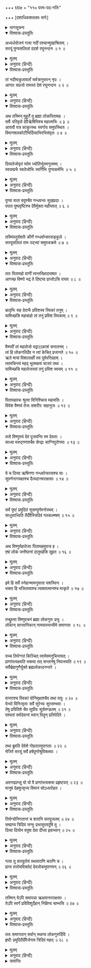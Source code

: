 +++
title = "११० परम-पद-गतिः"

+++
[दशाधिकशततमः सर्गः]



<details><summary>भागसूचना</summary>

110. भाइयोंसहित श्रीरामका विष्णुस्वरूपमें प्रवेश तथा साथ आये हुए सब लोगोंको संतानक-लोककी प्राप्ति
</details>

<details open><summary>विश्वास-प्रस्तुतिः</summary>

अध्यर्धयोजनं गत्वा नदीं पश्चान्मुखाश्रिताम् ।  
सरयूं पुण्यसलिलां ददर्श रघुनन्दनः ॥ १ ॥
</details>

<details><summary>मूलम्</summary>

अध्यर्धयोजनं गत्वा नदीं पश्चान्मुखाश्रिताम् ।  
सरयूं पुण्यसलिलां ददर्श रघुनन्दनः ॥ १ ॥
</details>

<details><summary>अनुवाद (हिन्दी)</summary>

अयोध्यासे डेढ़ योजन दूर जाकर रघुकुलनन्दन भगवान् श्रीरामने पश्चिमाभिमुख हो निकट प्राप्त हुई पुण्यसलिला सरयूका दर्शन किया ॥ १ ॥
</details>

<details open><summary>विश्वास-प्रस्तुतिः</summary>

तां नदीमाकुलावर्तां सर्वत्रानुसरन् नृपः ।  
आगतः सप्रजो रामस्तं देशं रघुनन्दनः ॥ २ ॥
</details>

<details><summary>मूलम्</summary>

तां नदीमाकुलावर्तां सर्वत्रानुसरन् नृपः ।  
आगतः सप्रजो रामस्तं देशं रघुनन्दनः ॥ २ ॥
</details>

<details><summary>अनुवाद (हिन्दी)</summary>

सरयू नदीमें सब ओर भँवरे उठ रही थीं । वहाँ सब ओर घूम-फिरकर रघुनन्दन राजा श्रीराम प्रजाजनोंके साथ एक उत्तम स्थानपर आये ॥ २ ॥
</details>

<details open><summary>विश्वास-प्रस्तुतिः</summary>

अथ तस्मिन् मुहूर्ते तु ब्रह्मा लोकपितामहः ।  
सर्वैः परिवृतो देवैर्ऋषिभिश्च महात्मभिः ॥ ३ ॥  
आययौ यत्र काकुत्स्थः स्वर्गाय समुपस्थितः ।  
विमानशतकोटीभिर्दिव्याभिरभिसंवृतः ॥ ४ ॥
</details>

<details><summary>मूलम्</summary>

अथ तस्मिन् मुहूर्ते तु ब्रह्मा लोकपितामहः ।  
सर्वैः परिवृतो देवैर्ऋषिभिश्च महात्मभिः ॥ ३ ॥  
आययौ यत्र काकुत्स्थः स्वर्गाय समुपस्थितः ।  
विमानशतकोटीभिर्दिव्याभिरभिसंवृतः ॥ ४ ॥
</details>

<details><summary>अनुवाद (हिन्दी)</summary>

उसी समय लोकपितामह ब्रह्माजी सम्पूर्ण देवताओं तथा महात्मा ऋषि-मुनियोंसे घिरे हुए उस स्थानपर आ पहुँचे, जहाँ श्रीरघुनाथजी परमधाम पधारनेके लिये उपस्थित थे । उनके साथ करोड़ों दिव्य विमान शोभा पा रहे थे ॥ ३-४ ॥
</details>

<details open><summary>विश्वास-प्रस्तुतिः</summary>

दिव्यतेजोवृतं व्योम ज्योतिर्भूतमनुत्तमम् ।  
स्वयम्प्रभैः स्वतेजोभिः स्वर्गिभिः पुण्यकर्मभिः ॥ ५ ॥
</details>

<details><summary>मूलम्</summary>

दिव्यतेजोवृतं व्योम ज्योतिर्भूतमनुत्तमम् ।  
स्वयम्प्रभैः स्वतेजोभिः स्वर्गिभिः पुण्यकर्मभिः ॥ ५ ॥
</details>

<details><summary>अनुवाद (हिन्दी)</summary>

सारा आकाशमण्डल दिव्य तेजसे व्याप्त हो अत्यन्त उत्तम ज्योतिर्मय हो रहा था । पुण्यकर्म करनेवाले स्वर्गवासी स्वयं प्रकाशित होनेवाले अपने तेजसे उस स्थानको उद्भासित कर रहे थे ॥ ५ ॥
</details>

<details open><summary>विश्वास-प्रस्तुतिः</summary>

पुण्या वाता ववुश्चैव गन्धवन्तः सुखप्रदाः ।  
पपात पुष्पवृष्टिश्च देवैर्मुक्ता महौघवत् ॥ ६ ॥
</details>

<details><summary>मूलम्</summary>

पुण्या वाता ववुश्चैव गन्धवन्तः सुखप्रदाः ।  
पपात पुष्पवृष्टिश्च देवैर्मुक्ता महौघवत् ॥ ६ ॥
</details>

<details><summary>अनुवाद (हिन्दी)</summary>

परम पवित्र, सुगन्धित एवं सुखदायिनी हवा चलने लगी । देवताओंद्वारा गिराये गये राशि-राशि दिव्य पुष्पोंकी भारी वर्षा होने लगी ॥ ६ ॥
</details>

<details open><summary>विश्वास-प्रस्तुतिः</summary>

तस्मिंस्तूर्यशतैः कीर्णे गन्धर्वाप्सरसङ्कुले ।  
सरयूसलिलं रामः पद‍्भ्यां समुपचक्रमे ॥ ७ ॥
</details>

<details><summary>मूलम्</summary>

तस्मिंस्तूर्यशतैः कीर्णे गन्धर्वाप्सरसङ्कुले ।  
सरयूसलिलं रामः पद‍्भ्यां समुपचक्रमे ॥ ७ ॥
</details>

<details><summary>अनुवाद (हिन्दी)</summary>

उस समय सैकड़ों प्रकारके बाजे बजने लगे और गन्धर्वों तथा अप्सराओंसे वहाँका स्थान भर गया । इतनेमें ही श्रीरामचन्द्रजी सरयूके जलमें प्रवेश करनेके लिये दोनों पैरोंसे आगे बढ़ने लगे ॥ ७ ॥
</details>

<details open><summary>विश्वास-प्रस्तुतिः</summary>

ततः पितामहो वाणीं त्वन्तरिक्षादभाषत ।  
आगच्छ विष्णो भद्रं ते दिष्ट्या प्राप्तोऽसि राघव ॥ ८ ॥
</details>

<details><summary>मूलम्</summary>

ततः पितामहो वाणीं त्वन्तरिक्षादभाषत ।  
आगच्छ विष्णो भद्रं ते दिष्ट्या प्राप्तोऽसि राघव ॥ ८ ॥
</details>

<details><summary>अनुवाद (हिन्दी)</summary>

तब ब्रह्माजी आकाशसे ही बोले—‘श्रीविष्णुस्वरूप रघुनन्दन! आइये, आपका कल्याण हो । हमारा बड़ा सौभाग्य है, जो आप अपने परमधामको पधार रहे हैं ॥ ८ ॥
</details>

<details open><summary>विश्वास-प्रस्तुतिः</summary>

भ्रातृभिः सह देवाभैः प्रविशस्व स्विकां तनुम् ।  
यामिच्छसि महाबाहो तां तनुं प्रविश स्विकाम् ॥ ९ ॥
</details>

<details><summary>मूलम्</summary>

भ्रातृभिः सह देवाभैः प्रविशस्व स्विकां तनुम् ।  
यामिच्छसि महाबाहो तां तनुं प्रविश स्विकाम् ॥ ९ ॥
</details>

<details><summary>अनुवाद (हिन्दी)</summary>

‘महाबाहो! आप देवतुल्य तेजस्वी भाइयोंके साथ अपने स्वरूपभूत लोकमें प्रवेश करें । आप जिस स्वरूपमें प्रवेश करना चाहें, अपने उसी स्वरूपमें प्रवेश करें ॥
</details>

<details open><summary>विश्वास-प्रस्तुतिः</summary>

वैष्णवीं तां महातेजो यद्वाऽऽकाशं सनातनम् ।  
त्वं हि लोकगतिर्देव न त्वां केचित् प्रजानते ॥ १० ॥  
ऋते मायां विशालाक्षीं तव पूर्वपरिग्रहाम् ।  
त्वामचिन्त्यं महद् भूतमक्षयं चाजरं तथा ।  
यामिच्छसि महातेजस्तां तनुं प्रविश स्वयम् ॥ ११ ॥
</details>

<details><summary>मूलम्</summary>

वैष्णवीं तां महातेजो यद्वाऽऽकाशं सनातनम् ।  
त्वं हि लोकगतिर्देव न त्वां केचित् प्रजानते ॥ १० ॥  
ऋते मायां विशालाक्षीं तव पूर्वपरिग्रहाम् ।  
त्वामचिन्त्यं महद् भूतमक्षयं चाजरं तथा ।  
यामिच्छसि महातेजस्तां तनुं प्रविश स्वयम् ॥ ११ ॥
</details>

<details><summary>अनुवाद (हिन्दी)</summary>

‘महातेजस्वी परमेश्वर! आपकी इच्छा हो तो चतुर्भुज विष्णुरूपमें ही प्रवेश करें अथवा अपने सनातन आकाशमय अव्यक्त ब्रह्मरूपमें ही विराजमान हों । देव! आप ही सम्पूर्ण लोकोंके आश्रय हैं । आपकी पुरातन पत्नी योगमाया (ह्लादिनी शक्ति)-स्वरूपा जो विशाललोचना सीतादेवी हैं, उनको छोड़कर दूसरे कोई आपको यथार्थरूपसे नहीं जानते हैं; क्योंकि आप अचिन्त्य, अविनाशी तथा जरा आदि अवस्थाओंसे रहित परब्रह्म हैं, अतः महातेजस्वी राघवेन्द्र! आप जिसमें चाहें, अपने उसी स्वरूपमें प्रवेश करें (प्रतिष्ठित हों)’ ॥ १०-११ ॥
</details>

<details open><summary>विश्वास-प्रस्तुतिः</summary>

पितामहवचः श्रुत्वा विनिश्चित्य महामतिः ।  
विवेश वैष्णवं तेजः सशरीरः सहानुजः ॥ १२ ॥
</details>

<details><summary>मूलम्</summary>

पितामहवचः श्रुत्वा विनिश्चित्य महामतिः ।  
विवेश वैष्णवं तेजः सशरीरः सहानुजः ॥ १२ ॥
</details>

<details><summary>अनुवाद (हिन्दी)</summary>

पितामह ब्रह्माजीकी यह बात सुनकर परम बुद्धिमान् श्रीरघुनाथजीने कुछ निश्चय करके भाइयोंके साथ शरीरसहित अपने वैष्णव तेजमें प्रवेश किया ॥
</details>

<details open><summary>विश्वास-प्रस्तुतिः</summary>

ततो विष्णुमयं देवं पूजयन्ति स्म देवताः ।  
साध्या मरुद‍्गणाश्चैव सेन्द्राः साग्निपुरोगमाः ॥ १३ ॥
</details>

<details><summary>मूलम्</summary>

ततो विष्णुमयं देवं पूजयन्ति स्म देवताः ।  
साध्या मरुद‍्गणाश्चैव सेन्द्राः साग्निपुरोगमाः ॥ १३ ॥
</details>

<details><summary>अनुवाद (हिन्दी)</summary>

फिर तो इन्द्र और अग्नि आदि सब देवता, साध्य तथा मरुद‍्गण भी विष्णुस्वरूपमें स्थित हुए भगवान् श्रीरामकी पूजा (स्तुति-प्रशंसा) करने लगे ॥ १३ ॥
</details>

<details open><summary>विश्वास-प्रस्तुतिः</summary>

ये च दिव्या ऋषिगणा गन्धर्वाप्सरसश्च याः ।  
सुपर्णनागयक्षाश्च दैत्यदानवराक्षसाः ॥ १४ ॥
</details>

<details><summary>मूलम्</summary>

ये च दिव्या ऋषिगणा गन्धर्वाप्सरसश्च याः ।  
सुपर्णनागयक्षाश्च दैत्यदानवराक्षसाः ॥ १४ ॥
</details>

<details><summary>अनुवाद (हिन्दी)</summary>

तदनन्तर जो दिव्य ऋषि, गन्धर्व, अप्सरा, गरुड़, नाग, यक्ष, दैत्य, दानव और राक्षस थे, वे भी भगवान् का गुणगान करने लगे ॥ १४ ॥
</details>

<details open><summary>विश्वास-प्रस्तुतिः</summary>

सर्वं पुष्टं प्रमुदितं सुसम्पूर्णमनोरथम् ।  
साधुसाध्विति तैर्देवैस्त्रिदिवं गतकल्मषम् ॥ १५ ॥
</details>

<details><summary>मूलम्</summary>

सर्वं पुष्टं प्रमुदितं सुसम्पूर्णमनोरथम् ।  
साधुसाध्विति तैर्देवैस्त्रिदिवं गतकल्मषम् ॥ १५ ॥
</details>

<details><summary>अनुवाद (हिन्दी)</summary>

(वे बोले—) ‘प्रभो! यहाँ आपके पदार्पण करनेसे देवलोकवासियोंका यह सारा समुदाय सफलमनोरथ होनेके कारण हृष्ट-पुष्ट एवं आनन्दमग्न हो गया है । सबके पाप-ताप नष्ट हो गये हैं । प्रभो! आपको हमारा शतशः साधुवाद है ।’ ऐसा उन देवताओंने कहा ॥ १५ ॥
</details>

<details open><summary>विश्वास-प्रस्तुतिः</summary>

अथ विष्णुर्महातेजाः पितामहमुवाच ह ।  
एषां लोकं जनौघानां दातुमर्हसि सुव्रत ॥ १६ ॥
</details>

<details><summary>मूलम्</summary>

अथ विष्णुर्महातेजाः पितामहमुवाच ह ।  
एषां लोकं जनौघानां दातुमर्हसि सुव्रत ॥ १६ ॥
</details>

<details><summary>अनुवाद (हिन्दी)</summary>

तत्पश्चात् विष्णुरूपमें विराजमान महातेजस्वी श्रीराम ब्रह्माजीसे बोले—‘उत्तम व्रतका पालन करनेवाले पितामह! इस सम्पूर्ण जनसमुदायको भी आप उत्तम लोक प्रदान करें ॥
</details>

<details open><summary>विश्वास-प्रस्तुतिः</summary>

इमे हि सर्वे स्नेहान्मामनुयाता यशस्विनः ।  
भक्ता हि भजितव्याश्च त्यक्तात्मानश्च मत्कृते ॥ १७ ॥
</details>

<details><summary>मूलम्</summary>

इमे हि सर्वे स्नेहान्मामनुयाता यशस्विनः ।  
भक्ता हि भजितव्याश्च त्यक्तात्मानश्च मत्कृते ॥ १७ ॥
</details>

<details><summary>अनुवाद (हिन्दी)</summary>

‘ये सब लोग स्नेहवश मेरे पीछे आये हैं । ये सब-के-सब यशस्वी और मेरे भक्त हैं । इन्होंने मेरे लिये अपने लौकिक सुखोंका परित्याग कर दिया है, अतः ये सर्वथा मेरे अनुग्रहके पात्र हैं’ ॥ १७ ॥
</details>

<details open><summary>विश्वास-प्रस्तुतिः</summary>

तच्छ्रुत्वा विष्णुवचनं ब्रह्मा लोकगुरुः प्रभुः ।  
लोकान् सान्तानिकान् नामयास्यन्तीमे समागताः ॥ १८ ॥
</details>

<details><summary>मूलम्</summary>

तच्छ्रुत्वा विष्णुवचनं ब्रह्मा लोकगुरुः प्रभुः ।  
लोकान् सान्तानिकान् नामयास्यन्तीमे समागताः ॥ १८ ॥
</details>

<details><summary>अनुवाद (हिन्दी)</summary>

भगवान् विष्णुका यह वचन सुनकर लोकगुरु भगवान् ब्रह्माजी बोले—‘भगवन्! यहाँ आये हुए ये सब लोग ‘संतानक’ नामक लोकोंमें जायँगे ॥ १८ ॥
</details>

<details open><summary>विश्वास-प्रस्तुतिः</summary>

यच्च तिर्यग्गतं किञ्चित् त्वामेवमनुचिन्तयत् ।  
प्राणांस्त्यक्ष्यति भक्त्या तत् सन्तानेषु निवत्स्यति ॥ १९ ॥  
सर्वैर्ब्रह्मगुणैर्युक्ते ब्रह्मलोकादनन्तरे ।
</details>

<details><summary>मूलम्</summary>

यच्च तिर्यग्गतं किञ्चित् त्वामेवमनुचिन्तयत् ।  
प्राणांस्त्यक्ष्यति भक्त्या तत् सन्तानेषु निवत्स्यति ॥ १९ ॥  
सर्वैर्ब्रह्मगुणैर्युक्ते ब्रह्मलोकादनन्तरे ।
</details>

<details><summary>अनुवाद (हिन्दी)</summary>

‘पशु-पक्षियोंकी योनिमें पड़े हुए जीवोंमेंसे भी जो कोई आपका ही भक्तिभावसे चिन्तन करता हुआ प्राणोंका परित्याग करेगा, वह भी संतानक-लोकोंमें ही निवास करेगा । यह संतानकलोक ब्रह्मलोकके ही निकट है (साकेत-धामका ही अङ्ग है) । वह ब्रह्माके सत्य-संकल्पत्व आदि सभी उत्तम गुणोंसे युक्त है । उसीमें ये आपके भक्तजन निवास करेंगे’ ॥ १९ १/२ ॥
</details>

<details open><summary>विश्वास-प्रस्तुतिः</summary>

वानराश्च स्विकां योनिमृक्षाश्चैव तथा ययुः ॥ २० ॥  
येभ्यो विनिःसृताः सर्वे सुरेभ्यः सुरसम्भवाः ।  
तेषु प्रविविशे चैव सुग्रीवः सूर्यमण्डलम् ॥ २१ ॥  
पश्यतां सर्वदेवानां स्वान् पितॄन् प्रतिपेदिरे ।
</details>

<details><summary>मूलम्</summary>

वानराश्च स्विकां योनिमृक्षाश्चैव तथा ययुः ॥ २० ॥  
येभ्यो विनिःसृताः सर्वे सुरेभ्यः सुरसम्भवाः ।  
तेषु प्रविविशे चैव सुग्रीवः सूर्यमण्डलम् ॥ २१ ॥  
पश्यतां सर्वदेवानां स्वान् पितॄन् प्रतिपेदिरे ।
</details>

<details><summary>अनुवाद (हिन्दी)</summary>

जिन वानरों और रीछोंकी देवताओंसे उत्पत्ति हुई थी, वे अपनी-अपनी योनिमें ही मिल गये—जिन-जिन देवताओंसे प्रकट हुए थे, उन्हींमें प्रविष्ट हो गये । सुग्रीवने सूर्यमण्डलमें प्रवेश किया । इसी प्रकार अन्य वानर भी सब देवताओंके देखते-देखते अपने-अपने पिताके स्वरूपको प्राप्त हो गये ॥ २०-२१ १/२ ॥
</details>

<details open><summary>विश्वास-प्रस्तुतिः</summary>

तथा ब्रुवति देवेशे गोप्रतारमुपागताः ॥ २२ ॥  
भेजिरे सरयूं सर्वे हर्षपूर्णाश्रुविक्लवाः ।
</details>

<details><summary>मूलम्</summary>

तथा ब्रुवति देवेशे गोप्रतारमुपागताः ॥ २२ ॥  
भेजिरे सरयूं सर्वे हर्षपूर्णाश्रुविक्लवाः ।
</details>

<details><summary>अनुवाद (हिन्दी)</summary>

देवेश्वर ब्रह्माजीने जब संतानक-लोकोंकी प्राप्तिकी घोषणा की, तब सरयूके गोप्रतारघाटपर आये हुए उन सब लोगोंने आनन्दके आँसू बहाते हुए सरयूके जलमें डुबकी लगायी ॥ २२ १/२ ॥
</details>

<details open><summary>विश्वास-प्रस्तुतिः</summary>

अवगाह्याप्सु यो यो वै प्राणांस्त्यक्त्वा प्रहृष्टवत् ॥ २३ ॥  
मानुषं देहमुत्सृज्य विमानं सोऽध्यरोहत ।
</details>

<details><summary>मूलम्</summary>

अवगाह्याप्सु यो यो वै प्राणांस्त्यक्त्वा प्रहृष्टवत् ॥ २३ ॥  
मानुषं देहमुत्सृज्य विमानं सोऽध्यरोहत ।
</details>

<details><summary>अनुवाद (हिन्दी)</summary>

जिसने-जिसने जलमें गोता लगाया, वही-वही बड़े हर्षके साथ प्राणों और मनुष्य-शरीरको त्यागकर विमानपर जा बैठा ॥ २३ १/२ ॥
</details>

<details open><summary>विश्वास-प्रस्तुतिः</summary>

तिर्यग्योनिगतानां च शतानि सरयूजलम् ॥ २४ ॥  
सम्प्राप्य त्रिदिवं जग्मुः प्रभासुरवपूंषि तु ।  
दिव्या दिव्येन वपुषा देवा दीप्ता इवाभवन् ॥ २५ ॥
</details>

<details><summary>मूलम्</summary>

तिर्यग्योनिगतानां च शतानि सरयूजलम् ॥ २४ ॥  
सम्प्राप्य त्रिदिवं जग्मुः प्रभासुरवपूंषि तु ।  
दिव्या दिव्येन वपुषा देवा दीप्ता इवाभवन् ॥ २५ ॥
</details>

<details><summary>अनुवाद (हिन्दी)</summary>

पशु-पक्षीकी योनिमें पड़े हुए सैकड़ों प्राणी सरयूके जलमें गोता लगाकर तेजस्वी शरीर धारण करके दिव्यलोकमें जा पहुँचे । वे दिव्य शरीर धारण करके दिव्य अवस्थामें स्थित हो देवताओंके समान दीप्तिमान् हो गये ॥ २४-२५ ॥
</details>

<details open><summary>विश्वास-प्रस्तुतिः</summary>

गत्वा तु सरयूतोयं स्थावराणि चराणि च ।  
प्राप्य तत्तोयविक्लेदं देवलोकमुपागमन् ॥ २६ ॥
</details>

<details><summary>मूलम्</summary>

गत्वा तु सरयूतोयं स्थावराणि चराणि च ।  
प्राप्य तत्तोयविक्लेदं देवलोकमुपागमन् ॥ २६ ॥
</details>

<details><summary>अनुवाद (हिन्दी)</summary>

स्थावर और जङ्गम सभी तरहके प्राणी सरयूके जलमें प्रवेश करके उस जलसे अपने शरीरको भिगोकर दिव्य लोकमें जा पहुँचे ॥ २६ ॥
</details>

<details open><summary>विश्वास-प्रस्तुतिः</summary>

तस्मिन् येऽपि समापन्ना ऋक्षवानरराक्षसाः ।  
तेऽपि स्वर्गं प्रविविशुर्देहान् निक्षिप्य चाम्भसि ॥ २७ ॥
</details>

<details><summary>मूलम्</summary>

तस्मिन् येऽपि समापन्ना ऋक्षवानरराक्षसाः ।  
तेऽपि स्वर्गं प्रविविशुर्देहान् निक्षिप्य चाम्भसि ॥ २७ ॥
</details>

<details><summary>अनुवाद (हिन्दी)</summary>

उस समय जो कोई भी रीछ, वानर या राक्षस वहाँ आ गये, वे सभी अपने शरीरको सरयूके जलमें डालकर भगवान् के परमधाममें जा पहुँचे ॥ २७ ॥
</details>

<details open><summary>विश्वास-प्रस्तुतिः</summary>

ततः समागतान् सर्वान् स्थाप्य लोकगुरुर्दिवि ।  
हृष्टैः प्रमुदितैर्देवैर्जगाम त्रिदिवं महत् ॥ २८ ॥
</details>

<details><summary>मूलम्</summary>

ततः समागतान् सर्वान् स्थाप्य लोकगुरुर्दिवि ।  
हृष्टैः प्रमुदितैर्देवैर्जगाम त्रिदिवं महत् ॥ २८ ॥
</details>

<details><summary>अनुवाद (हिन्दी)</summary>

इस प्रकार वहाँ आये हुए सब प्राणियोंको संतानक-लोकोंमें स्थान देकर लोकगुरु ब्रह्माजी हर्ष और आनन्दसे भरे हुए देवताओंके साथ अपने महान् धाममें चले गये ॥
</details>

<details><summary>समाप्तिः</summary>

इत्यार्षे श्रीमद्रामायणे वाल्मीकीये आदिकाव्ये उत्तरकाण्डे दशाधिकशततमः सर्गः ॥ ११० ॥  
इस प्रकार श्रीवाल्मीकिनिर्मित आर्षरामायण आदिकाव्यके उत्तरकाण्डमें एक सौ दसवाँ सर्ग पूरा हुआ ॥ ११० ॥
</details>


